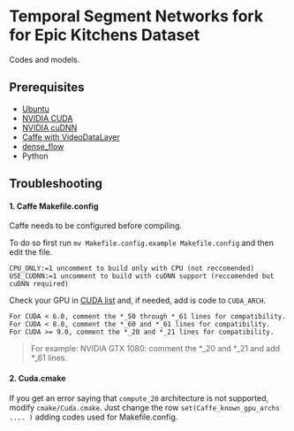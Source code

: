 # Temporal Segment Networks fork for Epic Kitchens Dataset
Codes and models.

## Prerequisites
* [Ubuntu](https://www.ubuntu.com/)
* [NVIDIA CUDA](https://developer.nvidia.com/cuda-zone)
* [NVIDIA cuDNN](https://developer.nvidia.com/cudnn)
* [Caffe with VideoDataLayer](https://github.com/yjxiong/caffe)
* [dense_flow](https://github.com/yjxiong/dense_flow)
* Python

## Troubleshooting
#### 1. Caffe Makefile.config
Caffe needs to be configured before compiling.

To do so first run `mv Makefile.config.example Makefile.config` and then edit the file.
```
CPU_ONLY:=1 uncomment to build only with CPU (not reccomended)
USE_CUDNN:=1 uncomment to build with cuDNN support (reccomended but cuDNN required)
```
Check your GPU in [CUDA list](https://developer.nvidia.com/cuda-gpus) and, if needed, add is code to `CUDA_ARCH`.
```
For CUDA < 6.0, comment the *_50 through *_61 lines for compatibility.
For CUDA < 8.0, comment the *_60 and *_61 lines for compatibility.
For CUDA >= 9.0, comment the *_20 and *_21 lines for compatibility.
```
> For example: NVIDIA GTX 1080: comment the *_20 and *_21 and add *_61 lines.

#### 2. Cuda.cmake
If you get an error saying that `compute_20` architecture is not supported, modify `cmake/Cuda.cmake`.
Just change the row `set(Caffe_known_gpu_archs .... )` adding codes used for Makefile.config.
